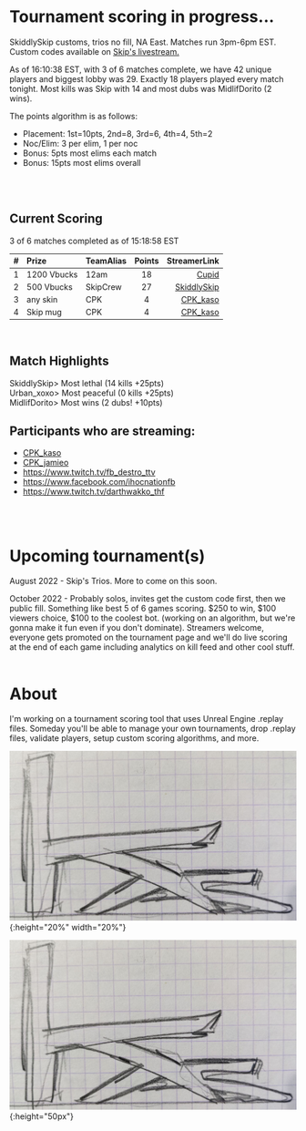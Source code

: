# Tournament scoring in progress...
SkiddlySkip customs, trios no fill, NA East. Matches run 3pm-6pm EST. Custom codes available on [Skip's livestream.](https://www.twitch.tv/skiddlyskip/)

<!--\/\/\/\/\/\/\/\/\/\/\/\/\/\/\/\/\/\/\/\/\/\/\/\/\/\/\/\/\/\/\/\/\
    Insert overview query results here (script XYZ.sql)-->
As of 16:10:38 EST, with 3 of 6 matches complete, we have 42 unique players and biggest lobby was 29. Exactly 18 players played every match tonight. Most kills was Skip with 14 and most dubs was MidlifDorito (2 wins).
<!--/\/\/\/\/\/\/\/\/\/\/\/\/\/\/\/\/\/\/\/\/\/\/\/\/\/\/\/\/\/\/\/\/-->

The points algorithm is as follows:
- Placement: 1st=10pts, 2nd=8, 3rd=6, 4th=4, 5th=2
- Noc/Elim: 3 per elim, 1 per noc
- Bonus: 5pts most elims each match
- Bonus: 15pts most elims overall
<br/>
<br/>

## Current Scoring
<!--\/\/\/\/\/\/\/\/\/\/\/\/\/\/\/\/\/\/\/\/\/\/\/\/\/\/\/\/\/\/\/\/\
    Insert scoring results here (script ABC.sql)-->
3 of 6 matches completed as of 15:18:58 EST  

|#|Prize| TeamAlias | Points | StreamerLink |
| :--- | :--- | :--- | :----: | ---: |
|1|1200 Vbucks|12am|18|[Cupid](https://www.twitch.tv/12amcupid)|
|2|500 Vbucks|SkipCrew|27|[SkiddlySkip](https://www.twitch.tv/skiddlyskip/)|
|3|any skin|CPK|4|[CPK_kaso](https://www.twitch.tv/cpk_jamnieo)|
|4|Skip mug|CPK|4|[CPK_kaso](https://www.twitch.tv/cpk_jamnieo)|

<!--/\/\/\/\/\/\/\/\/\/\/\/\/\/\/\/\/\/\/\/\/\/\/\/\/\/\/\/\/\/\/\/\/-->

<br/>

## Match Highlights
<!--\/\/\/\/\/\/\/\/\/\/\/\/\/\/\/\/\/\/\/\/\/\/\/\/\/\/\/\/\/\/\/\/\
    Insert highlights here (script PQR.sql)-->
SkiddlySkip> Most lethal (14 kills +25pts)  
Urban_xoxo> Most peaceful (0 kills +25pts)  
MidlifDorito> Most wins (2 dubs! +10pts)  
<!--/\/\/\/\/\/\/\/\/\/\/\/\/\/\/\/\/\/\/\/\/\/\/\/\/\/\/\/\/\/\/\/\/-->


## Participants who are streaming:
- [CPK_kaso](https://www.twitch.tv/cpk_kaso)
- [CPK_jamieo](https://www.twitch.tv/cpk_jamieo)
- https://www.twitch.tv/fb_destro_ttv
- https://www.facebook.com/ihocnationfb
- https://www.twitch.tv/darthwakko_thf
<br/>
<br/>

# Upcoming tournament(s)
August 2022 - Skip's Trios. More to come on this soon.  

October 2022 - Probably solos, invites get the custom code first, then we public fill. Something like best 5 of 6 games scoring. $250 to win, $100 viewers choice, $100 to the coolest bot. (working on an algorithm, but we're gonna make it fun even if you don't dominate). Streamers welcome, everyone gets promoted on the tournament page and we'll do live scoring at the end of each game including analytics on kill feed and other cool stuff.
<br/>
<br/>

# About
I'm working on a tournament scoring tool that uses Unreal Engine .replay files. Someday you'll be able to manage your own tournaments, drop .replay files, validate players, setup custom scoring algorithms, and more.

![Kas](/images/kas.JPG){:height="20%" width="20%"}

![Kas](/images/kas.JPG){:height="50px"}



<!---
use double space at end of a line to make a carriage return on the resulting page
-->